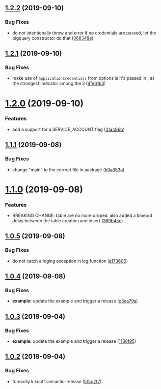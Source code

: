 ## [1.2.2](https://github.com/kaminskypavel/winston-bigquery/compare/v1.2.1...v1.2.2) (2019-09-10)


### Bug Fixes

* do not intentionally throw and error if no credentials are passed, let the bigquery constructor do that ([068348e](https://github.com/kaminskypavel/winston-bigquery/commit/068348e))

## [1.2.1](https://github.com/kaminskypavel/winston-bigquery/compare/v1.2.0...v1.2.1) (2019-09-10)


### Bug Fixes

* make use of `applicationCredentials` from options is it's passed in , as the strongest indicator among the 3 ([4fe61b3](https://github.com/kaminskypavel/winston-bigquery/commit/4fe61b3))

# [1.2.0](https://github.com/kaminskypavel/winston-bigquery/compare/v1.1.1...v1.2.0) (2019-09-10)


### Features

* add a support for a SERVICE_ACCOUNT flag ([41a496b](https://github.com/kaminskypavel/winston-bigquery/commit/41a496b))

## [1.1.1](https://github.com/kaminskypavel/winston-bigquery/compare/v1.1.0...v1.1.1) (2019-09-08)


### Bug Fixes

* change "main" to the correct file in package ([b0a353a](https://github.com/kaminskypavel/winston-bigquery/commit/b0a353a))

# [1.1.0](https://github.com/kaminskypavel/winston-bigquery/compare/v1.0.5...v1.1.0) (2019-09-08)


### Features

* BREAKING CHANGE: table are no more droped. also added a timeout delay between the table creation and insert ([389b45c](https://github.com/kaminskypavel/winston-bigquery/commit/389b45c))

## [1.0.5](https://github.com/kaminskypavel/winston-bigquery/compare/v1.0.4...v1.0.5) (2019-09-08)


### Bug Fixes

* do not catch a loging exception in log function ([e173606](https://github.com/kaminskypavel/winston-bigquery/commit/e173606))

## [1.0.4](https://github.com/kaminskypavel/winston-bigquery/compare/v1.0.3...v1.0.4) (2019-09-08)


### Bug Fixes

* **example:** update the example and trigger a release ([e3aa79a](https://github.com/kaminskypavel/winston-bigquery/commit/e3aa79a))

## [1.0.3](https://github.com/kaminskypavel/winston-bigquery/compare/v1.0.2...v1.0.3) (2019-09-04)


### Bug Fixes

* **example:** update the example and trigger a release ([1188f95](https://github.com/kaminskypavel/winston-bigquery/commit/1188f95))

## [1.0.2](https://github.com/kaminskypavel/winston-bigquery/compare/v1.0.1...v1.0.2) (2019-09-04)


### Bug Fixes

* forecully kikcoff semantic-release ([5f5c2f7](https://github.com/kaminskypavel/winston-bigquery/commit/5f5c2f7))
